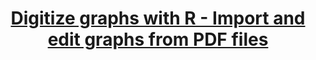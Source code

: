 ---
title: "[Digitize graphs with R - Import and edit graphs from PDF files](https://rawgit.com/valentinitnelav/valentinitnelav.github.io/master/assets/2018-01-06-Import-PostScript-grImport/Import_PostScript_grImport.html)"
layout: post
tags: grImport plotbiomes PostScript PDF digitize
---